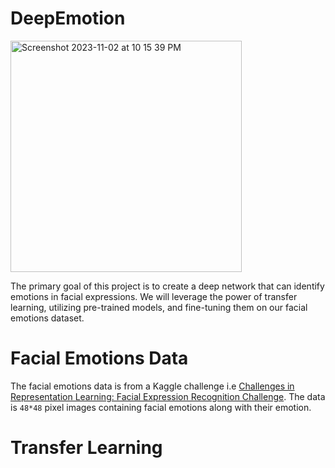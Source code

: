 # DeepEmotion

<img width="370" alt="Screenshot 2023-11-02 at 10 15 39 PM" src="https://github.com/srilokhkaruturi/DeepEmotion/assets/75606167/a18bb93e-ef9c-4091-80b5-e954ce40f66d">

The primary goal of this project is to create a deep network that can identify emotions in facial expressions. We will leverage the power of transfer learning, utilizing pre-trained models, and fine-tuning them on our facial emotions dataset.

# Facial Emotions Data 
The facial emotions data is from a Kaggle challenge i.e [Challenges in Representation Learning: Facial Expression Recognition Challenge](https://www.kaggle.com/competitions/challenges-in-representation-learning-facial-expression-recognition-challenge/data). The data is ```48*48``` pixel images containing facial emotions along with their emotion. 

# Transfer Learning 

# 



